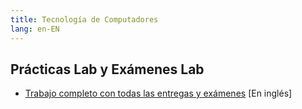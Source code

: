 ```yaml
---
title: Tecnología de Computadores
lang: en-EN
---
```


## Prácticas Lab y Exámenes Lab
- [Trabajo completo con todas las entregas y exámenes](https://github.com/hnevesg/TeCo_Lab_2122/tree/main) [En inglés]
